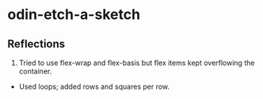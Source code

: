 # odin-etch-a-sketch
## Reflections
1. Tried to use flex-wrap and flex-basis but flex items kept overflowing the container.
- Used loops; added rows and squares per row.
